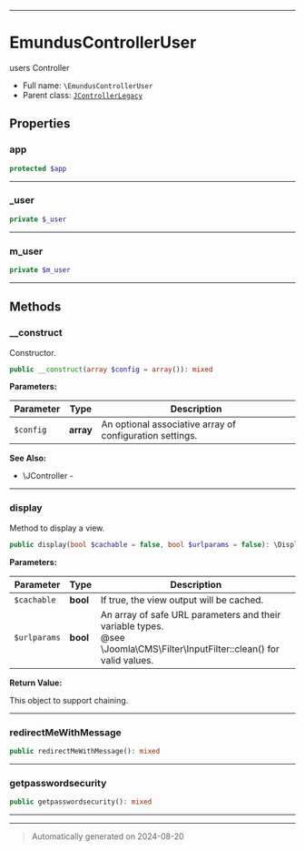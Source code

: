 ***

# EmundusControllerUser

users Controller



* Full name: `\EmundusControllerUser`
* Parent class: [`JControllerLegacy`](./JControllerLegacy.md)



## Properties


### app



```php
protected $app
```






***

### _user



```php
private $_user
```






***

### m_user



```php
private $m_user
```






***

## Methods


### __construct

Constructor.

```php
public __construct(array $config = array()): mixed
```








**Parameters:**

| Parameter | Type | Description |
|-----------|------|-------------|
| `$config` | **array** | An optional associative array of configuration settings. |





**See Also:**

* \JController - 

***

### display

Method to display a view.

```php
public display(bool $cachable = false, bool $urlparams = false): \DisplayController
```








**Parameters:**

| Parameter | Type | Description |
|-----------|------|-------------|
| `$cachable` | **bool** | If true, the view output will be cached. |
| `$urlparams` | **bool** | An array of safe URL parameters and their variable types.<br />@see        \Joomla\CMS\Filter\InputFilter::clean() for valid values. |


**Return Value:**

This object to support chaining.




***

### redirectMeWithMessage



```php
public redirectMeWithMessage(): mixed
```












***

### getpasswordsecurity



```php
public getpasswordsecurity(): mixed
```












***


***
> Automatically generated on 2024-08-20
